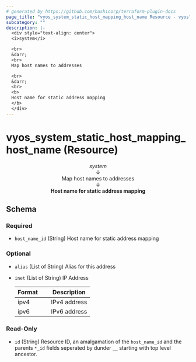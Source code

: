 ```yaml
---
# generated by https://github.com/hashicorp/terraform-plugin-docs
page_title: "vyos_system_static_host_mapping_host_name Resource - vyos"
subcategory: ""
description: |-
  <div style="text-align: center">
  <i>system</i>

  <br>
  &darr;
  <br>
  Map host names to addresses

  <br>
  &darr;
  <br>
  <b>
  Host name for static address mapping
  </b>
  </div>
---
```


# vyos_system_static_host_mapping_host_name (Resource)

<div style="text-align: center">
<i>system</i>

<br>
&darr;
<br>
Map host names to addresses

<br>
&darr;
<br>
<b>
Host name for static address mapping
</b>
</div>



<!-- schema generated by tfplugindocs -->
## Schema

### Required

- `host_name_id` (String) Host name for static address mapping

### Optional

- `alias` (List of String) Alias for this address
- `inet` (List of String) IP Address

    |  Format &emsp; | Description  |
    |----------|---------------|
    |  ipv4  &emsp; |  IPv4 address  |
    |  ipv6  &emsp; |  IPv6 address  |

### Read-Only

- `id` (String) Resource ID, an amalgamation of the `host_name_id` and the parents `*_id` fields seperated by dunder `__` starting with top level ancestor.
